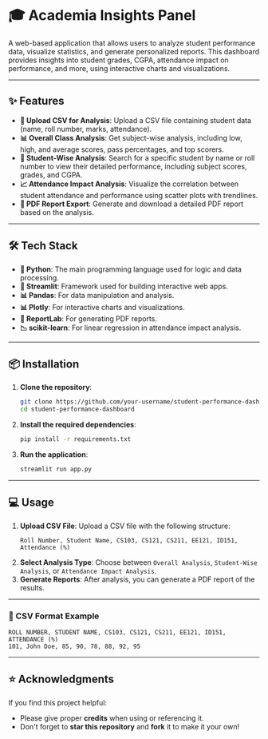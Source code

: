 
# 🎓 Academia Insights Panel

A web-based application that allows users to analyze student performance data, visualize statistics, and generate personalized reports. This dashboard provides insights into student grades, CGPA, attendance impact on performance, and more, using interactive charts and visualizations.

---

## ✨ Features

- **📂 Upload CSV for Analysis**: Upload a CSV file containing student data (name, roll number, marks, attendance).
- **📊 Overall Class Analysis**: Get subject-wise analysis, including low, high, and average scores, pass percentages, and top scorers.
- **👤 Student-Wise Analysis**: Search for a specific student by name or roll number to view their detailed performance, including subject scores, grades, and CGPA.
- **📈 Attendance Impact Analysis**: Visualize the correlation between student attendance and performance using scatter plots with trendlines.
- **📝 PDF Report Export**: Generate and download a detailed PDF report based on the analysis.

---

## 🛠 Tech Stack

- **🐍 Python**: The main programming language used for logic and data processing.
- **🎨 Streamlit**: Framework used for building interactive web apps.
- **📊 Pandas**: For data manipulation and analysis.
- **📊 Plotly**: For interactive charts and visualizations.
- **📄 ReportLab**: For generating PDF reports.
- **📉 scikit-learn**: For linear regression in attendance impact analysis.

---

## 📦 Installation

1. **Clone the repository**:
   ```bash
   git clone https://github.com/your-username/student-performance-dashboard.git
   cd student-performance-dashboard
   ```

2. **Install the required dependencies**:
   ```bash
   pip install -r requirements.txt
   ```

3. **Run the application**:
   ```bash
   streamlit run app.py
   ```

---

## 💻 Usage

1. **Upload CSV File**: Upload a CSV file with the following structure:
   ```
   Roll Number, Student Name, CS103, CS121, CS211, EE121, ID151, Attendance (%)
   ```
2. **Select Analysis Type**: Choose between `Overall Analysis`, `Student-Wise Analysis`, or `Attendance Impact Analysis`.
3. **Generate Reports**: After analysis, you can generate a PDF report of the results.

---

### 📝 CSV Format Example

```csv
ROLL NUMBER, STUDENT NAME, CS103, CS121, CS211, EE121, ID151, ATTENDANCE (%)
101, John Doe, 85, 90, 78, 88, 92, 95
```

---

## ⭐ Acknowledgments

If you find this project helpful:
- Please give proper **credits** when using or referencing it.
- Don't forget to **star this repository** and **fork** it to make it your own!
